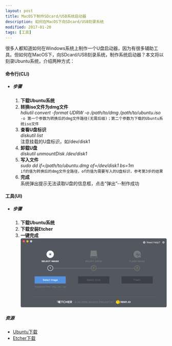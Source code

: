 ```yaml
---
layout: post
title: MacOS下制作SDcard/USB系统启动器
description: 如何在MacOS下向SDcard/USB刻录系统
modified: 2017-01-20
tags: [工具]
---
```


很多人都知道如何在Windows系统上制作一个U盘启动器，因为有很多辅助工具。但如何在MacOS下，向SDcard/USB刻录系统，制作系统启动器？本文将以刻录Ubuntu系统，介绍两种方式：

#### 命令行(CLI)

+ ##### 步骤
  1. **下载Ubuntu系统**
  2. **转换iso文件为dmg文件**    
      *hdiutil convert -format UDRW -o /path/to/dmg /path/to/ubuntu.iso*    
      `-o 第一个参数为转换后的dmg文件路径(无需后缀)；第二个参数为下载的Ubuntu系统iso文件`
  3. **查看U盘标识**    
      *diskutil list*    
      注意挂载的U盘标识，如/dev/disk1
  4. **卸载U盘**    
      *diskutil unmountDisk /dev/disk1*
  5. **写入文件**    
      *sudo dd if=/path/to/ubuntu.dmg of=/dev/disk1 bs=1m*    
      `if的值为转换后的dmg文件全路径，of的值为需要写入的U盘标识，参考第3步的结果`
  6. **完成**    
      系统弹出提示无法读取U盘的信息框，点击“弹出”--制作成功

#### 工具(UI)

+ ##### 步骤
  1. **下载Ubuntu系统**
  2. **下载安装Etcher**
  3. **一键完成** ![Etcher-Intro](/assets/images/etcher.gif)

##### 资源
  + [Ubuntu下载][1]
  + [Etcher下载][2]

[1]: http://www.ubuntu.org.cn/download/desktop
[2]: https://etcher.io/
